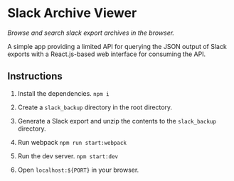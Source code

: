 # Slack Archive Viewer

*Browse and search slack export archives in the browser.*

A simple app providing a limited API for querying the JSON output of Slack exports with a React.js-based web
interface for consuming the API.

## Instructions

1. Install the dependencies.
    `npm i`

2. Create a `slack_backup` directory in the root directory.

3. Generate a Slack export and unzip the contents to the `slack_backup` directory.

4. Run webpack
    `npm run start:webpack`

5. Run the dev server.
    `npm start:dev`

6. Open `localhost:${PORT}` in your browser.